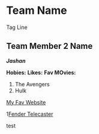 # Team Name
Tag Line

##  Team Member 2 Name
***Jashan***

**Hobies:** 
**Likes:**
**Fav MOvies:**
1. The Avengers
2. Hulk

[My Fav Website](http;//www.amazon.ca)

1[Fender Telecaster](images/tele.jpg)
<!--Will this show up-->



test